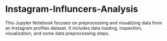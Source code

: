 # Instagram-Influncers-Analysis
This Jupyter Notebook focuses on preprocessing and visualizing data from an Instagram profiles dataset. It includes data loading, inspection, visualization, and some data preprocessing steps.
